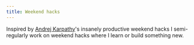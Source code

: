```yaml
---
title: Weekend hacks
---
```

Inspired by [Andrej Karpathy](https://twitter.com/karpathy)'s insanely productive weekend hacks I semi-regularly work on weekend hacks where I learn or build something new.
